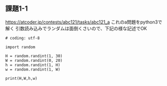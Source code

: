 ## 課題1-1
https://atcoder.jp/contests/abc121/tasks/abc121_a
これのa問題をpython3で解く
引数読み込みでランダムは面倒くさいので、下記の様な記述でOK
```python=
# coding: utf-8

import random

H = random.randint(1, 30)
W = random.randint(0, 20)
h = random.randint(1, H)
w = random.randint(1, W)

print(H,W,h,w)
```